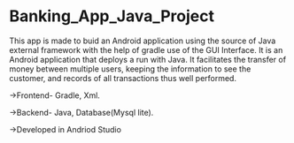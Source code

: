 # Banking_App_Java_Project

This app is made to buid an Android application using the source of Java external framework with the help of gradle use of the GUI Interface. It is an Android application that deploys a run with Java. It facilitates the transfer of money between multiple users, keeping the information to see the customer, and records of all transactions thus well performed. 

->Frontend- Gradle, Xml. 
 
->Backend- Java, Database(Mysql lite). 
 
->Developed in Andriod Studio
